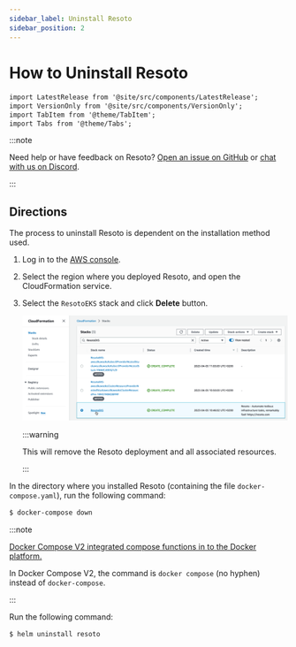 ```yaml
---
sidebar_label: Uninstall Resoto
sidebar_position: 2
---
```


# How to Uninstall Resoto

```mdx-code-block
import LatestRelease from '@site/src/components/LatestRelease';
import VersionOnly from '@site/src/components/VersionOnly';
import TabItem from '@theme/TabItem';
import Tabs from '@theme/Tabs';
```

:::note

Need help or have feedback on Resoto? [Open an issue on GitHub](https://github.com/someengineering/resoto/issues/new/choose) or [chat with us on Discord](https://discord.gg/someengineering).

:::

## Directions

The process to uninstall Resoto is dependent on the installation method used.

<Tabs groupId="install-method">
<TabItem value="aws" label="Amazon Web Services">

1. Log in to the [AWS console](https://console.aws.amazon.com).

2. Select the region where you deployed Resoto, and open the CloudFormation service.

3. Select the `ResotoEKS` stack and click **Delete** button.

   ![Screenshot of AWS Console](./img/cf-stack.png)

   :::warning

   This will remove the Resoto deployment and all associated resources.

   :::

</TabItem>
<TabItem value="docker" label="Docker">

In the directory where you installed Resoto (containing the file `docker-compose.yaml`), run the following command:

```bash
$ docker-compose down
```

:::note

[Docker Compose V2 integrated compose functions in to the Docker platform.](https://docs.docker.com/compose/#compose-v2-and-the-new-docker-compose-command)

In Docker Compose V2, the command is `docker compose` (no hyphen) instead of `docker-compose`.

:::

</TabItem>
<TabItem value="kubernetes" label="Kubernetes">

Run the following command:

```bash
$ helm uninstall resoto
```

</TabItem>

</Tabs>
